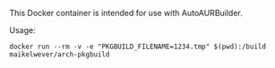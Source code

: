 This Docker container is intended for use with AutoAURBuilder.


Usage:

`docker run --rm -v -e "PKGBUILD_FILENAME=1234.tmp" $(pwd):/build maikelwever/arch-pkgbuild`
